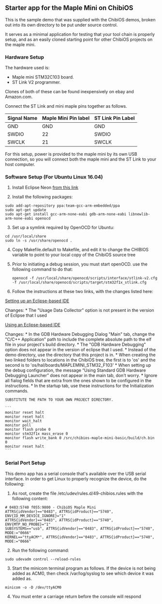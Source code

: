 ## Starter app for the Maple Mini on ChibiOS

This is the sample demo that was supplied with the ChibiOS demos, broken out into its own directory to be put under source control.

It serves as a minimal application for testing that your tool chain is properly setup, and as an easily cloned starting point for other ChibiOS projects on the maple mini.

### Hardware Setup

The hardware used is:

* Maple mini STM32C103 board.
* ST Link V2 programmer.

Clones of both of these can be found inexpensively on ebay and Amazon.com.

Connect the ST Link and mini maple pins together as follows.

| Signal Name | Maple Mini Pin label | ST Link Pin Label |
| ----------- | -------------------- | ----------------- |
| GND         | GND                  | GND               |
| SWDIO       | 22                   | SWDIO             |
| SWCLK       | 21                   | SWCLK             |

For this setup, power is provided to the maple mini by its own USB connection, so you will connect both the maple mini and the ST Link to your host computer.

### Software Setup (For Ubuntu Linux 16.04)

1. Install Eclipse Neon [from this link](https://eclipse.org/)

2. Install the following packages:
  ```
  sudo add-apt-repository ppa:team-gcc-arm-embedded/ppa
  sudo apt-get update
  sudo apt-get install gcc-arm-none-eabi gdb-arm-none-eabi libnewlib-arm-none-eabi openocd
  ```

3. Set up a symlink required by OpenOCD for Ubuntu:
  ```
  cd /usr/local/share
  sudo ln -s /usr/share/openocd .
  ```

4. Copy Makefile.default to Makefile, and edit it to change the CHIBIOS variable to point to your local copy of the ChibiOS source tree

5. Prior to initiating a debug session, you must start openOCD. use the following command to do that:
   ```
   openocd -f /usr/local/share/openocd/scripts/interface/stlink-v2.cfg -f /usr/local/share/openocd/scripts/target/stm32f1x_stlink.cfg
   ```

6. Follow the instructions at these two links, with the changes listed here:

  [Setting up an Eclipse-based IDE](http://www.chibios.org/dokuwiki/doku.php?id=chibios:guides:eclipse1)

  Changes:
    * The "Usage Data Collector" option is not present in the version of Eclipse that I used

  [Using an Eclipse-based IDE](http://www.chibios.org/dokuwiki/doku.php?id=chibios:guides:eclipse2)

  Changes:
    * In the GDB Hardware Debugging Dialog "Main" tab, change the "C/C++ Application" path to include the complete absolute path to the elf file in your project's build directory.
    * The "GDB Hardware Debugging" option does not appear in the version of eclipse that I used.
    * Instead of the demo directory, use the directory that this project is in.
    * When creating the two linked folders to locations in the ChibiOS tree, the first is to 'os' and the second is to 'os/hal/boards/MAPLEMINI_STM32_F103'
    * When setting up the debug configuration, the message “Using Standard GDB Hardware Debugging Launcher” does not appear in the main tab, don't worry.
    * Ignore all fialog fields that are extra from the ones shown to be configured in the instructions.
    * In the startup tab, use these instructions for the Initialization commands.

    SUBSTITUTE THE PATH TO YOUR OWN PROJECT DIRECTORY.

    ```
    monitor reset halt
    monitor reset halt
    monitor wait_halt
    monitor poll
    monitor flash probe 0
    monitor stm32f1x mass_erase 0
    monitor flash write_bank 0 /src/chibios-maple-mini-basic/build/ch.bin 0
    monitor reset halt
    ```

### Serial Port Setup

This demo app has a serial console that's available over the USB serial interface. In order to get Linux to properly recognize the device, do the following:

1. As root, create the file /etc/udev/rules.d/49-chibios.rules with the following content:

  ```
  # 0483:5740 f055:9800 - ChibiOS Maple Mini
  ATTRS{idVendor}=="0483", ATTRS{idProduct}=="5740", ENV{ID_MM_DEVICE_IGNORE}="1"
  ATTRS{idVendor}=="0483", ATTRS{idProduct}=="5740", ENV{MTP_NO_PROBE}="1"
  SUBSYSTEMS=="usb", ATTRS{idVendor}=="0483", ATTRS{idProduct}=="5740", MODE:="0666"
  KERNEL=="ttyACM*", ATTRS{idVendor}=="0483", ATTRS{idProduct}=="5740", MODE:="0666"
  ```
2. Run the following command:

  ```
  sudo udevadm control --reload-rules
  ```

3. Start the minicom terminal program as follows. If the device is not being added as ACM0, then check /var/log/syslog to see which device it was added as.

  ```
  minicom -o -D /dev/ttyACM0
  ```
4. You must enter a carriage return before the console will respond

